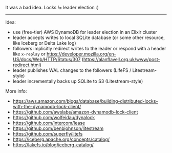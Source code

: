 It was a bad idea. Locks != leader election :)

---

Idea:
- use (free-tier) AWS DynamoDB for leader election in an Elixir cluster
- leader accepts writes to local SQLite database (or some other resource, like Iceberg or Delta Lake log)
- followers implicitly redirect writes to the leader or respond with a header like `x-replay` or https://developer.mozilla.org/en-US/docs/Web/HTTP/Status/307 (https://alanflavell.org.uk/www/post-redirect.html)
- leader publishes WAL changes to the followers (LifeFS / Litestream-style)
- leader incrementally backs up SQLite to S3 (Litestream-style)

More info:
- https://aws.amazon.com/blogs/database/building-distributed-locks-with-the-dynamodb-lock-client/
- https://github.com/awslabs/amazon-dynamodb-lock-client
- https://github.com/wolfeidau/dynalock
- https://github.com/intercom/lease
- https://github.com/benbjohnson/litestream
- https://github.com/superfly/litefs
- https://iceberg.apache.org/concepts/catalog/
- https://lakefs.io/blog/iceberg-catalog/

